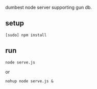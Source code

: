 dumbest node server supporting gun db.


## setup

	[sudo] npm install


## run

	node serve.js
	
or

	nohup node serve.js &
